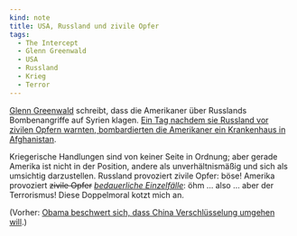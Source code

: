 ```yaml
---
kind: note
title: USA, Russland und zivile Opfer
tags:
  - The Intercept
  - Glenn Greenwald
  - USA
  - Russland
  - Krieg
  - Terror
---
```


[Glenn Greenwald][] schreibt, dass die Amerikaner über Russlands
Bombenangriffe auf Syrien klagen. [Ein Tag nachdem sie Russland vor zivilen
Opfern warnten, bombardierten die Amerikaner ein Krankenhaus in
Afghanistan][1day].

Kriegerische Handlungen sind von keiner Seite in Ordnung; aber gerade Amerika
ist nicht in der Position, andere als unverhältnismäßig und sich als umsichtig
darzustellen. Russland provoziert zivile Opfer: böse! Amerika provoziert
<del>zivile Opfer</del> *[bedauerliche Einzelfälle][einzelfall]*: öhm … also …
aber der Terrorismus! Diese Doppelmoral kotzt mich an.

(Vorher: [Obama beschwert sich, dass China Verschlüsselung umgehen
will][doppelmoral].)


[glenn greenwald]: http://glenngreenwald.net/
  "Offizielle Website von Glenn Greenwald"

[1day]: https://theintercept.com/2015/10/03/one-day-after-warning-russia-of-civilian-casualties-the-u-s-bombs-a-hospital-in-the-war-obama-ended/
  "One Day After Warning Russia of Civilian Casualties, the U.S. Bombs a Hospital in Afghanistan"

[einzelfall]: http://neusprech.org/einzelfaelle-bedauerliche/
  "„Einzelfälle, bedauerliche“ im Neusprech-Blog."

[doppelmoral]: http://plasisent.org/2015/obama-china-und-die-doppelmoral/
  "Obama, China und die Doppelmoral"
